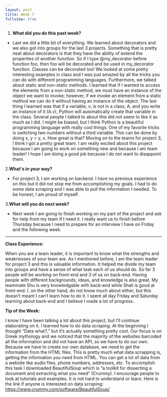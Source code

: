 ```yaml
---
layout: post
title: Week 7
fullview: true
---
```

1. __What did you do this past week?__
  * Last we did a little bit of everything. We learned about decorators and we also got into groups for the last 3 projects. Something that is pretty neat about decorators is that they have the ability of extend the properties of another function. So if I type @my_decorator before function foo, then foo will be decorated and be used in my_decorator function. Classes can be decorated too! We looked at some pretty interesting examples in class and I was just amazed by all the tricks you can do with different programming languages. Furthermore, we talked about static and non-static methods. I learned that if I wanted to access the elements from a non-static method, we must have an instance of the object we want to invoke; however, if we invoke an element from a static method we can do it without having an instance of the object. The last thing I learned was that if a variable, v, is not in a class, A,  and you write an instance of it (A.v), Python will automatically create that variable in the class. Several people I talked to about this did not seem to like it as much as I did. I might be biased, but I think Python is a beautiful programming language with really cool things. One of my favorite tricks is switching two numbers without a third variable. This can be done by doing x, y = y, x. How great is that?
Moving on to the teams for project 3, I think I got a pretty great team. I am really excited about this project because I am going to work on something new and because I am team leader! I hope I am doing a good job because I do not want to disappoint them.

2.__What's in your way?__
  * For project 3, I am working on backend. I have no previous experience on this but it did not stop me from accomplishing my goals. I had to do some data scraping and I was able to pull the information I needed. To be honest, I am proud of myself. 

3.__What will you do next week?__
  * Next week I am going to finish working on my part of the project and ask for help from my team if I need it. I really want us to finish before Thursday because I need to prepare for an interview I have on Friday and the following week.


---
__Class Experience:__


When you are a team leader, it is important to know what the strengths and weaknesses of your team are. As I mentioned before, I am the team leader for project 3 and this is valuable information. It helped me divide my team into groups and have a sense of what task each of us should do. So far 3 people will be working on front-end and 3 of us on back-end. Having people with different backgrounds, ideas, and knowledge is also great. My teammate Shu is very knowledgable with back-end while Shali is good at front-end. I, on the other hand, do not know much about either, but this doesn’t meant I can’t learn how to do it. I spent all day Friday and Saturday learning about back-end and I believe I made a lot of progress.

__Tip of the Week:__


I know I have been talking a lot about this project, but I’ll continue elaborating on it. I learned how to do data scraping. At the beginning I thought “Data what?,” but it’s actually something pretty cool. Our focus is on Greek mythology and we noticed that the majority of the websites barcoded all the information and did not have an API, so we have to do our own. Because we have to create our own database, we need to get the information from the HTML files. This is pretty much what data scrapping is, getting the information you need from HTML. You can get a lot of data from a website like audio files, phone numbers, addresses, etc. To accomplish this task I downloaded BeautifulSoup which is “a toolkit for dissecting a document and extracting what you need” (Crummy). I encourage people to look at tutorials and examples. It is not hard to understand or learn. 
Here is the link if anyone is interested on data scraping: https://www.crummy.com/software/BeautifulSoup/
